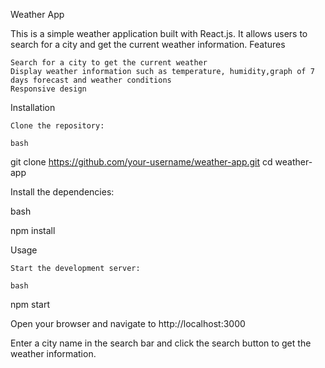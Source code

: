 Weather App

This is a simple weather application built with React.js. It allows users to search for a city and get the current weather information.
Features

    Search for a city to get the current weather
    Display weather information such as temperature, humidity,graph of 7 days forecast and weather conditions
    Responsive design


Installation

    Clone the repository:

    bash

git clone https://github.com/your-username/weather-app.git
cd weather-app

Install the dependencies:

bash

npm install


Usage

    Start the development server:

    bash

npm start

Open your browser and navigate to http://localhost:3000

Enter a city name in the search bar and click the search button to get the weather information.
